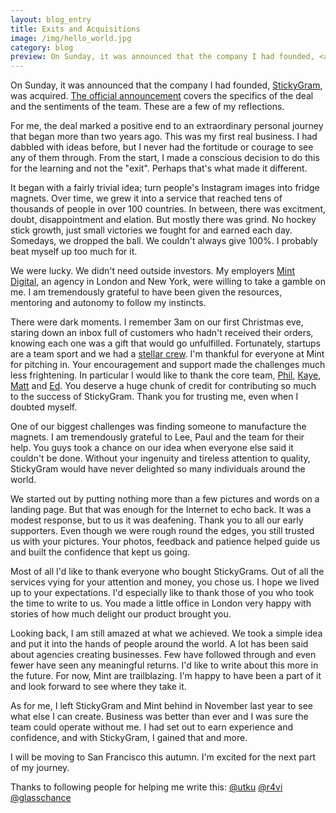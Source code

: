 ```yaml
---
layout: blog_entry
title: Exits and Acquisitions
image: /img/hello_world.jpg
category: blog
preview: On Sunday, it was announced that the company I had founded, <a href="http://stickygram.com">StickyGram</a>, was acquired. <a href="http://mintdigital.com/blog/photobox_stickygram">The official announcement</a> covers the specifics of the deal and the sentiments of the team. These are a few of my reflections. <br> <br> For me, the deal marked a positive end to an extraordinary personal journey that began more than two years ago. This was my first real business. I had dabbled with ideas before, but I never had the fortitude or courage to see any of them through. From the start, I made a conscious decision to do this for the learning and not the "exit". Perhaps that's what made it different.
---
```


On Sunday, it was announced that the company I had founded, [StickyGram](http://stickygram.com), was acquired. [The official announcement](http://mintdigital.com/blog/photobox_stickygram) covers the specifics of the deal and the sentiments of the team. These are a few of my reflections.

For me, the deal marked a positive end to an extraordinary personal journey that began more than two years ago. This was my first real business. I had dabbled with ideas before, but I never had the fortitude or courage to see any of them through. From the start, I made a conscious decision to do this for the learning and not the "exit". Perhaps that's what made it different.

It began with a fairly trivial idea; turn people's Instagram images into fridge magnets. Over time, we grew it into a service that reached tens of thousands of people in over 100 countries. In between, there was excitment, doubt, disappointment and elation. But mostly there was grind. No hockey stick growth, just small victories we fought for and earned each day. Somedays, we dropped the ball. We couldn't always give 100%. I probably beat myself up too much for it.

We were lucky. We didn't need outside investors. My employers [Mint Digital](http://mintdigital), an agency in London and New York, were willing to take a gamble on me. I am tremendously grateful to have been given the resources, mentoring and autonomy to follow my instincts.

There were dark moments. I remember 3am on our first Christmas eve, staring down an inbox full of customers who hadn't received their orders, knowing each one was a gift that would go unfulfilled. Fortunately, startups are a team sport and we had a [stellar crew](http://mintdigital.com/people). I'm thankful for everyone at Mint for pitching in. Your encouragement and support made the challenges much less frightening. In particular I would like to thank the core team, [Phil](http://twitter/philnash), [Kaye](http://twitter/pavedwithgold), [Matt](http://twitter/mattboxs) and [Ed](http://twitter/eellson). You deserve a huge chunk of credit for contributing so much to the success of StickyGram. Thank you for trusting me, even when I doubted myself. 

One of our biggest challenges was finding someone to manufacture the magnets. I am tremendously grateful to Lee, Paul and the team for their help. You guys took a chance on our idea when everyone else said it couldn't be done. Without your ingenuity and tireless attention to quality, StickyGram would have never delighted so many individuals around the world.

We started out by putting nothing more than a few pictures and words on a landing page. But that was enough for the Internet to echo back. It was a modest response, but to us it was deafening. Thank you to all our early supporters. Even though we were rough round the edges, you still trusted us with your pictures. Your photos, feedback and patience helped guide us and built the confidence that kept us going.

Most of all I'd like to thank everyone who bought StickyGrams. Out of all the services vying for your attention and money, you chose us. I hope we lived up to your expectations. I'd especially like to thank those of you who took the time to write to us. You made a little office in London very happy with stories of how much delight our product brought you.

Looking back, I am still amazed at what we achieved. We took a simple idea and put it into the hands of people around the world. A lot has been said about agencies creating businesses. Few have followed through and even fewer have seen any meaningful returns. I'd like to write about this more in the future. For now, Mint are trailblazing. I'm happy to have been a part of it and look forward to see where they take it.

As for me, I left StickyGram and Mint behind in November last year to see what else I can create. Business was better than ever and I was sure the team could operate without me. I had set out to earn experience and confidence, and with StickyGram, I gained that and more. 

I will be moving to San Francisco this autumn. I'm excited for the next part of my journey.

Thanks to following people for helping me write this:
[@utku](http://twitter.com/utku) 
[@r4vi](http://twitter.com/r4vi)
[@glasschance](http://twitter.com/glasschance)
